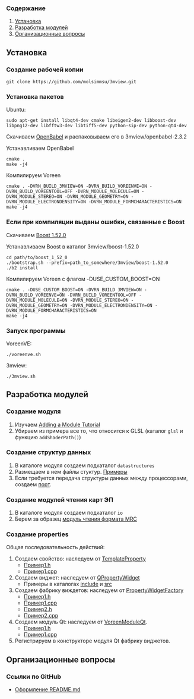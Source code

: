 ### Содержание
1. [Установка](#-1)
2. [Разработка модулей](#--1)
3. [Организационные вопросы](#--3)

Установка
----------

### Создание рабочей копии
    git clone https://github.com/molsimmsu/3mview.git

### Установка пакетов
Ubuntu:

    sudo apt-get install libqt4-dev cmake libeigen2-dev libboost-dev libpng12-dev libfftw3-dev libtiff5-dev python-sip-dev python-qt4-dev

Скачиваем [OpenBabel](http://sourceforge.net/projects/openbabel/files/openbabel/2.3.2/openbabel-2.3.2.tar.gz/download) и распаковываем его в 3mview/openbabel-2.3.2
    
Устанавливаем OpenBabel

    cmake .
    make -j4

Компилируем Voreen

    cmake . -DVRN_BUILD_3MVIEW=ON -DVRN_BUILD_VOREENVE=ON -DVRN_BUILD_VOREENTOOL=OFF -DVRN_MODULE_MOLECULE=ON -DVRN_MODULE_STEREO=ON -DVRN_MODULE_GEOMETRY=ON -DVRN_MODULE_ELECTRONDENSITY=ON -DVRN_MODULE_FORMCHARACTERISTICS=ON
    make -j4
    
### Если при компиляции выданы ошибки, связанные с Boost

Скачиваем [Boost 1.52.0](http://sourceforge.net/projects/boost/files/boost/1.52.0/boost_1_52_0.tar.bz2/download)

Устанавливаем Boost в каталог 3mview/boost-1.52.0

    cd path/to/boost_1_52_0
    ./bootstrap.sh --prefix=path_to_somewhere/3mview/boost-1.52.0
    ./b2 install
    
Компилируем Voreen с флагом -DUSE_CUSTOM_BOOST=ON

    cmake . -DUSE_CUSTOM_BOOST=ON -DVRN_BUILD_3MVIEW=ON -DVRN_BUILD_VOREENVE=ON -DVRN_BUILD_VOREENTOOL=OFF -DVRN_MODULE_MOLECULE=ON -DVRN_MODULE_STEREO=ON -DVRN_MODULE_GEOMETRY=ON -DVRN_MODULE_ELECTRONDENSITY=ON -DVRN_MODULE_FORMCHARACTERISTICS=ON
    make -j4
    
### Запуск программы

VoreenVE:

    ./voreenve.sh
    
3mview:

    ./3mview.sh

Разработка модулей
------------------

### Создание модуля
1. Изучаем [Adding a Module Tutorial](http://voreen.uni-muenster.de/?q=module-tutorial)
2. Убираем из примера все то, что относится к GLSL (каталог `glsl` и функцию `addShaderPath()`)

### Создание структур данных
1. В каталоге модуля создаем подкаталог `datastructures`
2. Размещаем в нем файлы стуктур. [Примеры](Voreen/custommodules/molecule/datastructures)
3. Если требуется передача структуры данных между процессорами, создаем [порт](Voreen/custommodules/molecule/ports).

### Создание модулей чтения карт ЭП
1. В каталоге модуля создаем подкаталог `io`
2. Берем за образец [модуль чтения формата MRC](Voreen/custommodules/electrondensity/io)

### Создание properties

Общая последовательность действий:

1. Создаем свойство: наследуем от [TemplateProperty](Voreen/include/voreen/core/properties/templateproperty.h)
    * [Пример1.h](Voreen/include/voreen/core/properties/floatproperty.h)
    * [Пример1.cpp](Voreen/src/core/properties/floatproperty.cpp)
2. Создаем виджет: наследуем от [QPropertyWidget](Voreen/include/voreen/qt/widgets/property/qpropertywidget.h)
    * Примеры в каталогах [include](Voreen/include/voreen/qt/widgets/property/) и [src](Voreen/src/qt/widgets/property/)
3. Создаем фабрику виждетов: наследуем от [PropertyWidgetFactory](Voreen/include/voreen/core/properties/propertywidgetfactory.h)
    * [Пример1.h](Voreen/modules/opencl/qt/openclpropertywidgetfactory.h)
    * [Пример1.cpp](Voreen/modules/opencl/qt/openclpropertywidgetfactory.cpp)
    * [Пример2.h](Voreen/include/voreen/qt/widgets/property/corepropertywidgetfactory.h)
    * [Пример2.cpp](Voreen/src/qt/widgets/property/corepropertywidgetfactory.cpp)
4. Создаем модуль Qt: наследуем от [VoreenModuleQt](Voreen/include/voreen/qt/voreenmoduleqt.h).
    * [Пример1.h](Voreen/modules/opencl/openclmoduleqt.h)
    * [Пример1.cpp](Voreen/modules/opencl/openclmoduleqt.cpp)
5. Регистрируем в конструкторе модуля Qt фабрику виджетов.

Организационные вопросы
-----------------------
### Ссылки по GitHub
* [Оформление README.md](https://github.com/github/markup/blob/master/README.md)

